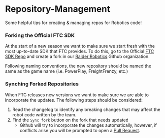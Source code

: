 # Repository-Management

Some helpful tips for creating &amp; managing repos for Robotics code!

### Forking the Official FTC SDK

At the start of a new season we want to make sure we start fresh with the most up-to-date SDK that FTC provides. To do this, go to the Official [FTC SDK Repo](https://github.com/FIRST-Tech-Challenge/FtcRobotController) and create a fork in our [Raider Robotics](https://github.com/Raiders-Robotics) Github organization.

Following naming conventions, the new repository should be named the same as the game name (i.e. PowerPlay, FreightFrenzy, etc.)

### Synching Forked Repositories

When FTC releases new versions we want to make sure we are able to incorporate the updates. The following steps should be considered:

1. Read the changelog to identify any breaking changes that may affect the robot code written by the team.
2. Find the `Sync fork` button on the fork that needs updated
   - Github will try to incorporate the changes automatically, however, if conflicts arise you will be prompted to open a [Pull Request](https://docs.github.com/en/pull-requests).
